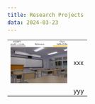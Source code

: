 ```yaml
---
title: Research Projects
data: 2024-03-23
---
```


|||
|:---|:---|
|<img src="./../../../assets/images/pg2020.jpg" width="128">| xxx|
||yyy|
